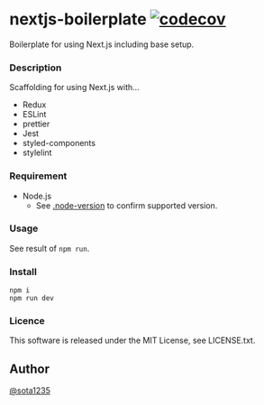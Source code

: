 nextjs-boilerplate [![codecov](https://codecov.io/gh/sota1235/nextjs-boilerplate/branch/master/graph/badge.svg)](https://codecov.io/gh/sota1235/nextjs-boilerplate)
====

Boilerplate for using Next.js including base setup.

### Description

Scaffolding for using Next.js with...

- Redux
- ESLint
- prettier
- Jest
- styled-components
- stylelint

### Requirement

- Node.js
  - See [.node-version](.node-version) to confirm supported version.

### Usage

See result of `npm run`.

### Install

```
npm i
npm run dev
```

### Licence

This software is released under the MIT License, see LICENSE.txt.

## Author

[@sota1235](https://github.com/sota1235)
